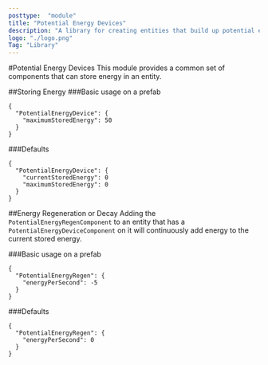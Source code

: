 ```yaml
---
posttype:  "module"  
title: "Potential Energy Devices"
description: "A library for creating entities that build up potential energy."
logo: "./logo.png"
Tag: "Library"
---
```

#Potential Energy Devices
This module provides a common set of components that can store energy in an entity.

##Storing Energy
###Basic usage on a prefab
```
{
  "PotentialEnergyDevice": {
    "maximumStoredEnergy": 50
  }
}
```

###Defaults
```
{
  "PotentialEnergyDevice": {
    "currentStoredEnergy": 0
    "maximumStoredEnergy": 0
  }
}
```

##Energy Regeneration or Decay
Adding the ```PotentialEnergyRegenComponent``` to an entity that has a ```PotentialEnergyDeviceComponent``` on it will continuously add energy to the current stored energy.
 
###Basic usage on a prefab
```
{
  "PotentialEnergyRegen": {
    "energyPerSecond": -5
  }
}
```

###Defaults
```
{
  "PotentialEnergyRegen": {
    "energyPerSecond": 0
  }
}
```
